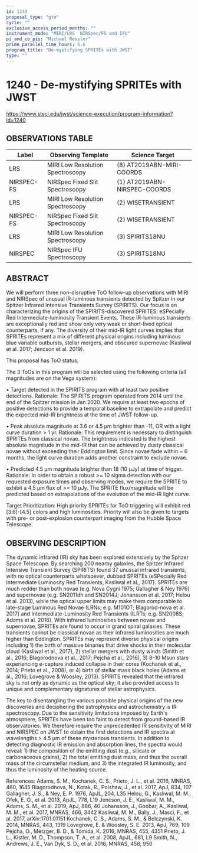 ```yaml
---
id: 1240
proposal_type: "gto"
cycle: ""
exclusive_access_period_months: ""
instrument_mode: "MIRI/LRS  NIRSpec/FS and IFU"
pi_and_co_pis: "Michael Ressler"
prime_parallel_time_hours: 6.6
program_title: "De-mystifying SPRITEs with JWST"
type: ""
---
```

# 1240 - De-mystifying SPRITEs with JWST
https://www.stsci.edu/jwst/science-execution/program-information?id=1240
## OBSERVATIONS TABLE
| Label      | Observing Template             | Science Target               |
|------------|--------------------------------|------------------------------|
| LRS        | MIRI Low Resolution Spectroscopy | (8) AT2019ABN-MIRI-COORDS    |
| NIRSPEC-FS | NIRSpec Fixed Slit Spectroscopy | (1) AT2019ABN-NIRSPEC-COORDS |
| LRS        | MIRI Low Resolution Spectroscopy | (2) WISETRANSIENT            |
| NIRSPEC-FS | NIRSpec Fixed Slit Spectroscopy | (2) WISETRANSIENT            |
| LRS        | MIRI Low Resolution Spectroscopy | (3) SPIRITS18NU              |
| NIRSPEC    | NIRSpec IFU Spectroscopy       | (3) SPIRITS18NU              |

## ABSTRACT

We will perform three non-disruptive ToO follow-up observations with MIRI and NIRSpec of unusual IR-luminous transients detected by Spitzer in our Spitzer Infrared Intensive Transients Survey (SPIRITS). Our focus is on characterizing the origins of the SPIRITS-discovered SPRITES: eSPecially Red Intermediate-luminosity Transient Events. These IR-luminous transients are exceptionally red and show only very weak or short-lived optical counterparts, if any. The diversity of their mid-IR light curves implies that SPRITEs represent a mix of different physical origins including luminous blue variable outbursts, stellar mergers, and obscured supernovae (Kasliwal et al. 2017; Jencson et al. 2019).

This proposal has ToO status.

The 3 ToOs in this program will be selected using the following criteria (all magnitudes are on the Vega system):

• Target detected in the SPIRITS program with at least two positive detections.
Rationale: The SPIRITS program operated from 2014 until the end of the Spitzer mission in Jan 2020. We require at least two epochs of positive detections to provide a temporal baseline to extrapolate and predict the expected mid-IR brightness at the time of JWST follow-up.

• Peak absolute magnitude at 3.6 or 4.5 µm brighter than -11, OR with a light curve duration > 1 yr.
Rationale: This requirement is necessary to distinguish SPRITEs from classical novae. The brightness indicated is the highest absolute magnitude in the mid-IR that can be achieved by dusty classical novae without exceeding their Eddington limit. Since novae fade within ~ 6 months, the light curve duration adds another constraint to exclude novae.

• Predicted 4.5 µm magnitude brighter than 18 (10 µJy) at time of trigger.
Rationale: In order to obtain a robust >= 10 sigma detection with our requested exposure times and observing modes, we require the SPRITE to exhibit a 4.5 µm flux of >= 10 µJy. The SPRITE flux/magnitude will be predicted based on extrapolations of the evolution of the mid-IR light curve.

Target Prioritization: High priority SPRITEs for ToO triggering will exhibit red [3.6]-[4.5] colors and high luminosities. Priority will also be given to targets with pre- or post-explosion counterpart imaging from the Hubble Space Telescope.

## OBSERVING DESCRIPTION

The dynamic infrared (IR) sky has been explored extensively by the Spitzer Space Telescope. By searching 200 nearby galaxies, the Spitzer Infrared Intensive Transient Survey (SPIRITS) found 37 unusual infrared transients, with no optical counterparts whatsoever, dubbed SPRITEs (eSPecially Red Intermediate Luminosity Red Transients, Kasliwal et al., 2017). SPRITEs are much redder than both novae (e.g. Nova Cygni 1975; Gallagher & Ney 1976) and supernovae (e.g. SN2011dh and SN2014J; Johansson et al. 2017; Helou et al. 2013), while the optical upper limits may make them comparable to late-stage Luminous Red Novae (LRNs; e.g. M101OT; Blagorod-nova et al. 2017) and Intermediate-Luminosity Red Transients (ILRTs; e.g. SN2008S; Adams et al. 2016). With infrared luminosities between novae and supernovae, SPRITEs are found to occur in grand spiral galaxies. These transients cannot be classical novae as their infrared luminosities are much higher than Eddington. SPRITEs may represent diverse physical origins including 1) the birth of massive binaries that drive shocks in their molecular cloud (Kasliwal et al., 2017), 2) stellar mergers with dusty winds (Smith et al., 2016; Blagorodnova et al., 2017; Pejcha et al., 2016), 3) 8–10 Msun stars experiencing e-capture induced collapse in their cores (Kochanek et al., 2014; Prieto et al., 2008), or 4) birth of stellar mass black holes (Adams et al., 2016; Lovegrove & Woosley, 2013). SPIRITS revealed that the infrared sky is not only as dynamic as the optical sky; it also provided access to unique and complementary signatures of stellar astrophysics.

The key to disentangling the various possible physical origins of the new discoveries and deciphering the astrophysics and astrochemistry is IR spectroscopy. Due to the sensitivity limitations imposed by Earth's atmosphere, SPRITEs have been too faint to detect from ground-based IR observatories. We therefore require the unprecedented IR sensitivity of MIRI and NIRSPEC on JWST to obtain the first detections and IR spectra at wavelengths > 4.5 µm of these mysterious transients. In addition to detecting diagnostic IR emission and absorption lines, the spectra would reveal: 1) the composition of the emitting dust (e.g., silicate or carbonaceous grains), 2) the total emitting dust mass, and thus the overall mass of the circumstellar medium, and 3) the integrated IR luminosity, and thus the luminosity of the heating source.

References:
Adams, S. M., Kochanek, C. S., Prieto, J. L., et al. 2016, MNRAS, 460, 1645
Blagorodnova, N., Kotak, R., Polshaw, J., et al. 2017, ApJ, 834, 107
Gallagher, J. S., & Ney, E. P. 1976, ApJL, 204, L35
Helou, G., Kasliwal, M. M., Ofek, E. O., et al. 2013, ApJL, 778, L19
Jencson, J. E., Kasliwal, M. M., Adams, S. M., et al. 2019, ApJ, 886, 40
Johansson, J., Goobar, A., Kasliwal, M. M., et al. 2017, MNRAS, 466, 3442
Kasliwal, M. M., Bally, J., Masci, F., et al. 2017, arXiv:1701.01151
Kochanek, C. S., Adams, S. M., & Belczynski, K. 2014, MNRAS, 443, 1319
Lovegrove, E. & Woosley, S. E. 2013, ApJ, 769, 109
Pejcha, O., Metzger, B. D., & Tomida, K. 2016, MNRAS, 455, 4351
Prieto, J. L., Kistler, M. D., Thompson, T. A., et al. 2008, ApJL, 681, L9
Smith, N., Andrews, J. E., Van Dyk, S. D., et al. 2016, MNRAS, 458, 950